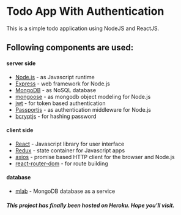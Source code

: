 # Todo App With Authentication

This is a simple todo application using NodeJS and ReactJS. 

## Following components are used:

#### server side

* [Node.js](https://nodejs.org/en/) - as Javascript runtime
* [Express](https://expressjs.com/) - web framework for Node.js
* [MongoDB](https://www.mongodb.com/) - as NoSQL database
* [mongoose](https://mongoosejs.com/) - as mongodb object modeling for Node.js
* [jwt](https://jwt.io/) - for token based authentication
* [Passportjs](http://www.passportjs.org/) - as authentication middleware for Node.js
* [bcryptjs](https://www.npmjs.com/package/bcryptjs) - for hashing password

#### client side

* [React](https://reactjs.org/) - Javascript library for user interface
* [Redux](https://redux.js.org/) - state container for Javascript apps
* [axios](https://github.com/axios/axios) - promise based HTTP client for the browser and Node.js
* [react-router-dom](https://www.npmjs.com/package/react-router-dom) - for route building

#### database

* [mlab](https://mlab.com/) - MongoDB database as a service

##### This project has finally been hosted on Heroku. Hope you'll visit.